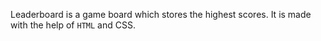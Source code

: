 Leaderboard is a game board which stores the highest scores. It is made with the help of `HTML` and CSS.
